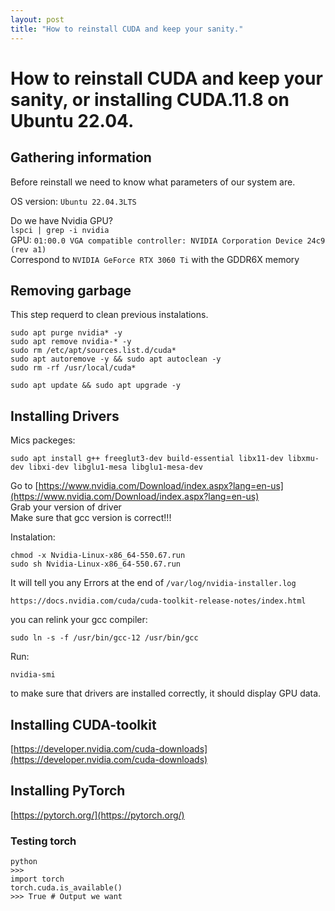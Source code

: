 ```yaml
---
layout: post
title: "How to reinstall CUDA and keep your sanity."
---
```

# How to reinstall CUDA and keep your sanity, or installing CUDA.11.8 on Ubuntu 22.04.

## Gathering information
Before reinstall we need to know what parameters of our system are.

OS version: `Ubuntu 22.04.3LTS` 

Do we have Nvidia GPU?  
```lspci | grep -i nvidia```  
GPU: `01:00.0 VGA compatible controller: NVIDIA Corporation Device 24c9 (rev a1)`  
Correspond to `NVIDIA GeForce RTX 3060 Ti` with the GDDR6X memory  


## Removing garbage
This step requerd to clean previous instalations.
```
sudo apt purge nvidia* -y
sudo apt remove nvidia-* -y
sudo rm /etc/apt/sources.list.d/cuda*
sudo apt autoremove -y && sudo apt autoclean -y
sudo rm -rf /usr/local/cuda*

sudo apt update && sudo apt upgrade -y
```

## Installing Drivers

Mics packeges:  
```
sudo apt install g++ freeglut3-dev build-essential libx11-dev libxmu-dev libxi-dev libglu1-mesa libglu1-mesa-dev
```  

Go to 
[https://www.nvidia.com/Download/index.aspx?lang=en-us](https://www.nvidia.com/Download/index.aspx?lang=en-us)  
Grab your version of driver  
Make sure that gcc version is correct!!!   

Instalation:  
```
chmod -x Nvidia-Linux-x86_64-550.67.run
sudo sh Nvidia-Linux-x86_64-550.67.run
```

It will tell you any Errors at the end of `/var/log/nvidia-installer.log`
```
https://docs.nvidia.com/cuda/cuda-toolkit-release-notes/index.html
```

you can relink your gcc compiler:
```
sudo ln -s -f /usr/bin/gcc-12 /usr/bin/gcc
```

Run:
```
nvidia-smi
```
to make sure that drivers are installed correctly, it should display GPU data.


## Installing CUDA-toolkit

[https://developer.nvidia.com/cuda-downloads](https://developer.nvidia.com/cuda-downloads)

## Installing PyTorch

[https://pytorch.org/](https://pytorch.org/)

### Testing torch
```
python
>>>
import torch
torch.cuda.is_available()
>>> True # Output we want
```
  
  
